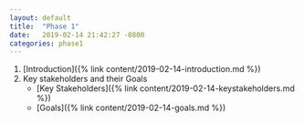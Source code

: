 ```yaml
---
layout: default
title:  "Phase 1"
date:   2019-02-14 21:42:27 -0800
categories: phase1
---
```


<!-- http://localhost:4000/jekyll/update/2019/02/14/welcome-to-jekyll.html
http://localhost:4000/milestone1/phase1/2019/02/14/welcome-to-jekyll.html -->

1. [Introduction]({% link content/2019-02-14-introduction.md %})
2. Key stakeholders and their Goals
	* [Key Stakeholders]({% link content/2019-02-14-keystakeholders.md %})
	* [Goals]({% link content/2019-02-14-goals.md %})

<!-- [welcome-page]: welcome-to-jekyll.html -->
